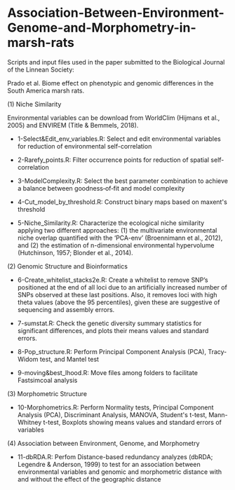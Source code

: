 # Association-Between-Environment-Genome-and-Morphometry-in-marsh-rats
Scripts and input files used in the paper submitted to the Biological Journal of the Linnean Society: 

Prado et al. Biome effect on phenotypic and genomic differences in the South America marsh rats.

(1) Niche Similarity

Environmental variables can be download from WorldClim (Hijmans et al., 2005) and ENVIREM (Title & Bemmels, 2018). 

- 1-Select&Edit_env_variables.R:
  Select and edit environmental variables for reduction of environmental self-correlation

- 2-Rarefy_points.R:
  Filter occurrence points for reduction of spatial self-correlation

- 3-ModelComplexity.R:
  Select the best parameter combination to achieve a balance between goodness‐of‐fit and model complexity

- 4-Cut_model_by_threshold.R:
  Construct binary maps based on maxent's threshold
  
- 5-Niche_Similarity.R:
  Characterize the ecological niche similarity applying two different approaches: (1) the multivariate environmental niche overlap quantified with the ‘PCA-env’ (Broennimann et al., 2012), and (2) the estimation of n-dimensional environmental hypervolume (Hutchinson, 1957; Blonder et al., 2014). 
 
(2) Genomic Structure and Bioinformatics

- 6-Create_whitelist_stacks2e.R:
  Create a whitelist to remove SNP’s positioned at the end of all loci due to an artificially increased number of SNPs observed at these last positions. Also, it removes loci with high theta values (above the 95 percentiles), given these are suggestive of sequencing and assembly errors. 
  
- 7-sumstat.R:
  Check the genetic diversity summary statistics for significant differences, and plots their means values and standard errors.
  
- 8-Pop_structure.R:
  Perform Principal Component Analysis (PCA), Tracy-Widom test, and Mantel test 
  
- 9-moving&best_lhood.R:
 Move files among folders to facilitate Fastsimcoal analysis
  
(3) Morphometric Structure 

- 10-Morphometrics.R:
   Perform Normality tests, Principal Component Analysis (PCA), Discriminant Analysis, MANOVA, Student's t-test, Mann-Whitney t-test, Boxplots showing means values and standard errors of variables 

(4) Association between Environment, Genome, and Morphometry

- 11-dbRDA.R:
  Perfom Distance-based redundancy analyzes (dbRDA; Legendre & Anderson, 1999) to test for an association between environmental variables and genomic and morphometric distance with and without the effect of the geographic distance

